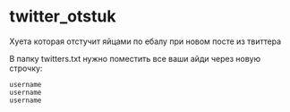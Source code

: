 # twitter_otstuk
Хуета которая отстучит яйцами по ебалу при новом посте из твиттера

В папку twitters.txt нужно поместить все ваши айди через новую строчку:
```
username
username
username
```
